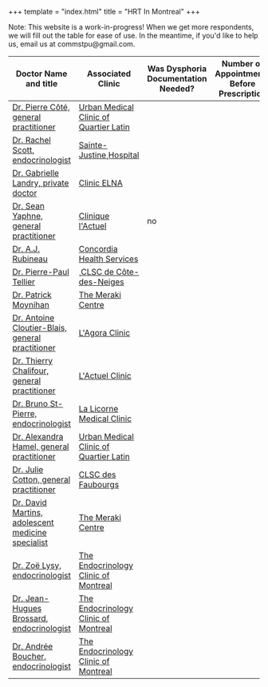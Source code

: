 +++
template = "index.html"
title = "HRT In Montreal"
+++
<!-- Here's a sample template for a doctor. 
| Dr. Firstname Lastname, position | Clinic | 
-->

<div class = "note">
  Note: This website is a work-in-progress! When we get more respondents, we will fill out the table for ease of use. In the meantime, if you'd like to help us, email us at commstpu@gmail.com.
</div>

| Doctor Name and title | Associated Clinic | Was Dysphoria Documentation Needed? | Number of Appointments Before Prescription | Blood Testing | How to Contact | Number of Respondents | Most Recent Data |
| -- | -- | -- | -- | -- | -- | -- | -- |
| [Dr. Pierre Côté, general practitioner](blog/doctors/cote) | [Urban Medical Clinic of Quartier Latin](blog/clinics/urbain) | | | | | | | | | 
| [Dr. Rachel Scott, endocrinologist](blog/doctors/scott) | [Sainte-Justine¸Hospital](blog/clinics/st-justine)  | | | | | | | | | 
| [Dr. Gabrielle Landry, private doctor](blog/doctors/landry) | [Clinic ELNA](blog/clinics/elna)  | | | | | | | | | 
| [Dr. Sean Yaphne, general practitioner](blog/doctors/yaphne) | [Clinique l'Actuel](blog/clinics/actuel)  | no | | | | | | | | 
| [Dr. A.J. Rubineau](blog/doctors/rubineau) | [Concordia Health Services](blog/clinics/concordia)  | | | | | | | | | 
| [Dr. Pierre-Paul Tellier](blog/doctors/tellier) | ¸[CLSC de Côte-des-Neiges](blog/clinics/cote-des-neiges)  | | | | | | | | | 
| [Dr. Patrick Moynihan](blog/doctors/moynihan) | [The Meraki Centre](blog/clinics/meraki) | | | | | | | | | 
| [Dr. Antoine Cloutier-Blais, general practitioner](blog/doctors/cloutier-blais) | [L'Agora Clinic](blog/clinics/actuel)  | | | | | | | | | 
| [Dr. Thierry Chalifour, general practitioner](blog/doctors/chalifour) | [L'Actuel Clinic](blog/clinics/actuel)  | | | | | | | | | 
| [Dr. Bruno St-Pierre, endocrinologist](blog/doctors/st-pierre) | [La Licorne Medical Clinic](blog/clinics/licorne)  | | | | | | | | | 
| [Dr. Alexandra Hamel, general practitioner](blog/doctors/hamel) | [Urban Medical Clinic of Quartier Latin](blog/clinics/urbain)  | | | | | | | | | 
| [Dr. Julie Cotton, general practitioner](blog/doctors/cotton) | [CLSC des Faubourgs](blog/clinics/fabourgs) | | | | | | | | | 
| [Dr. David Martins, adolescent medicine specialist](blog/doctors/martins) | [The Meraki Centre](blog/clinics/meraki)  | | | | | | | | | 
| [Dr. Zoë Lysy, endocrinologist](blog/doctors/lysy) | [The Endocrinology Clinic of Montreal](blog/clinics/endocrinologie)  | | | | | | | | | 
| [Dr. Jean-Hugues Brossard, endocrinologist](blog/doctors/brossard) | [The Endocrinology Clinic of Montreal](blog/clinics/endocrinologie) | | | | | | | | | 
| [Dr. Andrée Boucher, endocrinologist](blog/doctors/boucher) | [The Endocrinology Clinic of Montreal](blog/clinics/endocrinologie)  | | | | | | | | | 
